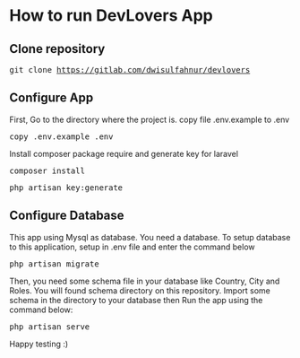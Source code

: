 # How to run DevLovers App
## Clone repository

<tt>git clone https://gitlab.com/dwisulfahnur/devlovers</tt>

## Configure App
First, Go to the directory where the project is.
copy file .env.example to .env

<tt>copy .env.example .env </tt>

Install composer package require and generate key for laravel

<tt> composer install </tt>

<tt>php artisan key:generate </tt>


## Configure Database
This app using Mysql as database.
You need a database. 
To setup database to this application, setup in .env file and enter the command below

<tt>php artisan migrate</tt>

Then, you need some schema file in your database like Country, City and Roles. You will found schema directory on this repository.
Import some schema in the directory to your database
then Run the app using the command below:

<tt>php artisan serve</tt>

Happy testing :)